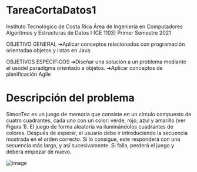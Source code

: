 # TareaCortaDatos1
Instituto Tecnológico de Costa Rica
Área de Ingeniería en Computadores
Algoritmos y Estructuras de Datos I (CE 1103)
Primer Semestre 2021

OBJETIVO GENERAL
➔Aplicar conceptos relacionados con programación orientadaa objetos y listas en Java.

OBJETIVOS ESPECÍFICOS
➔Diseñar una solución a un problema mediante el usodel paradigma orientado a objetos.
➔Aplicar conceptos de planificación Agile

# Descripción del problema
SimonTec es un juego de memoria que consiste en un círculo compuesto de cuatro cuadrantes, cada uno con un color: verde, rojo, azul y amarillo (ver Figura 1). El juego de forma aleatoria va iluminándolos cuadrantes de colores. Después de esperar, el usuario debe ir introduciendo la secuencia mostrada en el orden correcto. Si lo consigue, este responderá con una secuencia más larga, y así sucesivamente. Si falla, perderá el juego y deberá empezar de nuevo.

![image](https://user-images.githubusercontent.com/80298258/116339568-e3961c80-a79a-11eb-8777-e79bc9631d00.png)
